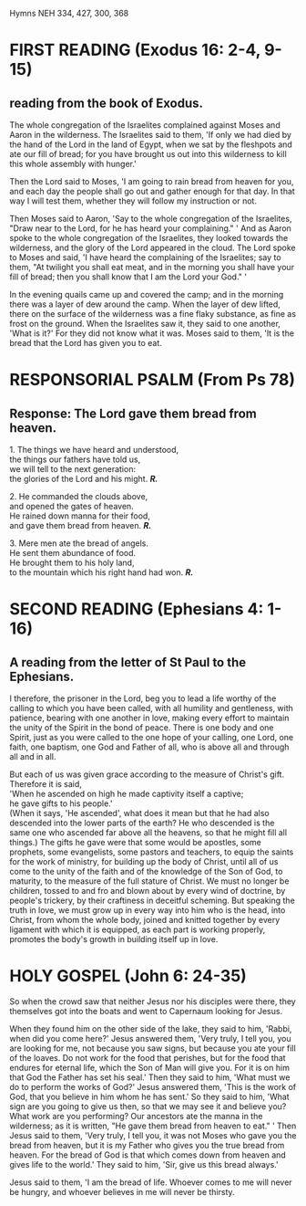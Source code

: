 Hymns NEH 334, 427, 300, 368

# FIRST READING (Exodus 16: 2-4, 9-15)

## reading from the book of Exodus.

The whole congregation of the Israelites complained against Moses and
Aaron in the wilderness. The Israelites said to them, 'If only we had
died by the hand of the Lord in the land of Egypt, when we sat by the
fleshpots and ate our fill of bread; for you have brought us out into
this wilderness to kill this whole assembly with hunger.'

Then the Lord said to Moses, 'I am going to rain bread from heaven for
you, and each day the people shall go out and gather enough for that
day. In that way I will test them, whether they will follow my
instruction or not.

Then Moses said to Aaron, 'Say to the whole congregation of the
Israelites, "Draw near to the Lord, for he has heard your
complaining." ' And as Aaron spoke to the whole congregation of the
Israelites, they looked towards the wilderness, and the glory of
the Lord appeared in the cloud. The Lord spoke to Moses and said, 'I
have heard the complaining of the Israelites; say to them, "At twilight
you shall eat meat, and in the morning you shall have your fill of
bread; then you shall know that I am the Lord your God." '

In the evening quails came up and covered the camp; and in the morning
there was a layer of dew around the camp. When the layer of dew lifted,
there on the surface of the wilderness was a fine flaky substance, as
fine as frost on the ground. When the Israelites saw it, they said to
one another, 'What is it?' For they did not know what it was. Moses said
to them, 'It is the bread that the Lord has given you to eat.

# RESPONSORIAL PSALM (From Ps 78)

## Response: The Lord gave them bread from heaven.

1\. The things we have heard and understood,\
the things our fathers have told us,\
we will tell to the next generation:\
the glories of the Lord and his might. ***R.***

2\. He commanded the clouds above,\
and opened the gates of heaven.\
He rained down manna for their food,\
and gave them bread from heaven. ***R.***

3\. Mere men ate the bread of angels.\
He sent them abundance of food.\
He brought them to his holy land,\
to the mountain which his right hand had won. ***R.***

# SECOND READING (Ephesians 4: 1-16)

## A reading from the letter of St Paul to the Ephesians.

I therefore, the prisoner in the Lord, beg you to lead a life worthy of
the calling to which you have been called, with all humility and
gentleness, with patience, bearing with one another in love, making
every effort to maintain the unity of the Spirit in the bond of
peace. There is one body and one Spirit, just as you were called to the
one hope of your calling, one Lord, one faith, one baptism, one God and
Father of all, who is above all and through all and in all.

But each of us was given grace according to the measure of Christ's
gift. Therefore it is said,\
'When he ascended on high he made captivity itself a captive;\
   he gave gifts to his people.'\
(When it says, 'He ascended', what does it mean but that he had also
descended into the lower parts of the earth? He who descended is the
same one who ascended far above all the heavens, so that he might fill
all things.) The gifts he gave were that some would be apostles, some
prophets, some evangelists, some pastors and teachers, to equip the
saints for the work of ministry, for building up the body of
Christ, until all of us come to the unity of the faith and of the
knowledge of the Son of God, to maturity, to the measure of the full
stature of Christ. We must no longer be children, tossed to and fro and
blown about by every wind of doctrine, by people's trickery, by their
craftiness in deceitful scheming. But speaking the truth in love, we
must grow up in every way into him who is the head, into Christ, from
whom the whole body, joined and knitted together by every ligament with
which it is equipped, as each part is working properly, promotes the
body's growth in building itself up in love.

# HOLY GOSPEL (John 6: 24-35)

So when the crowd saw that neither Jesus nor his disciples were there,
they themselves got into the boats and went to Capernaum looking for
Jesus.

When they found him on the other side of the lake, they said to him,
'Rabbi, when did you come here?' Jesus answered them, 'Very truly, I
tell you, you are looking for me, not because you saw signs, but because
you ate your fill of the loaves. Do not work for the food that perishes,
but for the food that endures for eternal life, which the Son of Man
will give you. For it is on him that God the Father has set his
seal.' Then they said to him, 'What must we do to perform the works of
God?' Jesus answered them, 'This is the work of God, that you believe in
him whom he has sent.' So they said to him, 'What sign are you going to
give us then, so that we may see it and believe you? What work are you
performing? Our ancestors ate the manna in the wilderness; as it is
written, "He gave them bread from heaven to eat." ' Then Jesus said to
them, 'Very truly, I tell you, it was not Moses who gave you the bread
from heaven, but it is my Father who gives you the true bread from
heaven. For the bread of God is that which comes down from heaven and
gives life to the world.' They said to him, 'Sir, give us this bread
always.'

Jesus said to them, 'I am the bread of life. Whoever comes to me will
never be hungry, and whoever believes in me will never be thirsty.


